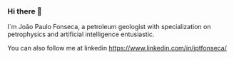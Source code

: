 ### Hi there 👋
I´m João Paulo Fonseca, a petroleum geologist with specialization on petrophysics and artificial intelligence entusiastic.


You can also follow me at linkedin https://www.linkedin.com/in/jptfonseca/
